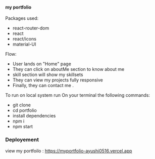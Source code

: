  #### my portfolio ###
 
 Packages used:

-    react-router-dom
-    react
-    react/icons
-    material-UI

Flow:

-   User lands on "Home" page
-   They can click on aboutMe section to know about me 
-   skill section will show my skillsets
-    They can view my projects fully responsive
-   Finally, they can contact me .

To run on local system run  On your terminal the following commands:


- git clone <https link>
- cd portfolio
 - install dependencies
- npm i
- npm start

### Deployement ###

 view my portfoilo : https://myportfolio-ayushi0516.vercel.app
